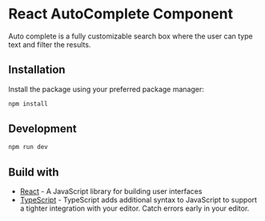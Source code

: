 # React AutoComplete Component

Auto complete is a fully customizable search box where the user can type text and filter the results.

## Installation

Install the package using your preferred package manager:

```bash
npm install 
```

## Development

```bash
npm run dev 
```

## Build with

- [React](https://reactjs.org/) - A JavaScript library for building user interfaces
- [TypeScript](https://www.typescriptlang.org/) - TypeScript adds additional syntax to JavaScript to support a tighter integration with your editor. Catch errors early in your editor.

